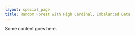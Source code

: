 ```yaml
---
layout: special_page
title: Random Forest with High Cardinal, Imbalanced Data
---
```



Some content goes here.
